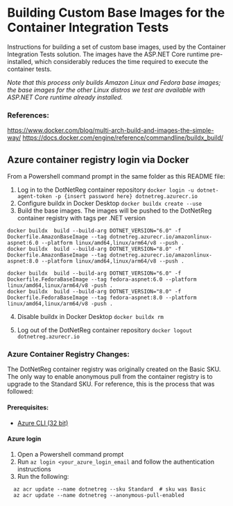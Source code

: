 # Building  Custom Base Images for the Container Integration Tests
Instructions for building a set of custom base images, used by the Container Integration Tests solution. The images have the ASP.NET Core runtime pre-installed, which considerably reduces the time required to execute the container tests. 

*Note that this process only builds Amazon Linux and Fedora base images; the base images for the other Linux distros we test are available with ASP.NET Core runtime already installed.*

### References: 
https://www.docker.com/blog/multi-arch-build-and-images-the-simple-way/
https://docs.docker.com/engine/reference/commandline/buildx_build/


## Azure container registry login via Docker
From a Powershell command prompt in the same folder as this README file:
1. Log in to the DotNetReg container repository
`docker login -u dotnet-agent-token -p {insert password here} dotnetreg.azurecr.io`
2. Configure buildx in Docker Desktop
`docker buildx create --use`
3. Build the base images. The images will be pushed to the DotNetReg container registry with tags per .NET version

```
docker buildx  build --build-arg DOTNET_VERSION="6.0" -f Dockerfile.AmazonBaseImage --tag dotnetreg.azurecr.io/amazonlinux-aspnet:6.0 --platform linux/amd64,linux/arm64/v8 --push .
docker buildx  build --build-arg DOTNET_VERSION="8.0" -f Dockerfile.AmazonBaseImage --tag dotnetreg.azurecr.io/amazonlinux-aspnet:8.0 --platform linux/amd64,linux/arm64/v8 --push .

docker buildx  build --build-arg DOTNET_VERSION="6.0" -f Dockerfile.FedoraBaseImage --tag fedora-aspnet:6.0 --platform linux/amd64,linux/arm64/v8 -push .
docker buildx  build --build-arg DOTNET_VERSION="8.0" -f Dockerfile.FedoraBaseImage --tag fedora-aspnet:8.0 --platform linux/amd64,linux/arm64/v8 -push .
```

4. Disable buildx in Docker Desktop
`docker buildx rm`

5. Log out of the DotNetReg container repository
`docker logout dotnetreg.azurecr.io`

### Azure Container Registry Changes:
The DotNetReg container registry was originally created on the Basic SKU. The only way to enable anonymous pull from the container registry is to upgrade to the Standard SKU. For reference, this is the process that was followed:

#### Prerequisites:
* [Azure CLI (32 bit)](https://aka.ms/installazurecliwindows)

#### Azure login
1. Open a Powershell command prompt
2. Run `az login <your_azure_login_email` and follow the authentication instructions
3. Run the following:
```
  az acr update --name dotnetreg --sku Standard  # sku was Basic
  az acr update --name dotnetreg --anonymous-pull-enabled
```